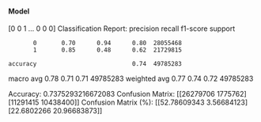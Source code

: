 #### Model
[0 0 1 ... 0 0 0]
Classification Report:
              precision    recall  f1-score   support

           0       0.70      0.94      0.80  28055468
           1       0.85      0.48      0.62  21729815

    accuracy                           0.74  49785283
   macro avg       0.78      0.71      0.71  49785283
weighted avg       0.77      0.74      0.72  49785283

Accuracy: 0.7375293216672083
Confusion Matrix:
[[26279706  1775762]
 [11291415 10438400]]
Confusion Matrix (%):
[[52.78609343  3.56684123]
 [22.6802266  20.96683873]]
